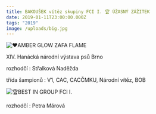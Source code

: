 ```yaml
---
title: BAKOUŠEK vítěz skupiny FCI I. 🏆 ÚŽASNÝ ZÁŽITEK
date: 2019-01-11T23:00:00.000Z
tags: "2019"
image: /uploads/big.jpg
---
```

<!--StartFragment-->

![❤️](https://static.xx.fbcdn.net/images/emoji.php/v9/t6c/1/16/2764.png)AMBER GLOW ZAFA FLAME

XIV. Hanácká národní výstava psů Brno

rozhodčí : Střalková Naděžda

třída šampionů : V1, CAC, CACČMKU, Národní vítěz, BOB

![🏆](https://static.xx.fbcdn.net/images/emoji.php/v9/tbe/1/16/1f3c6.png)BEST IN GROUP FCI I. 

rozhodčí : Petra Márová

<!--EndFragment-->